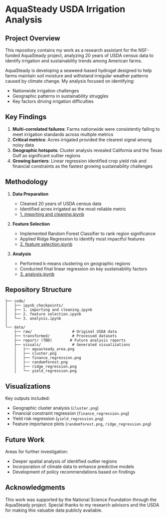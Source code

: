 # AquaSteady USDA Irrigation Analysis

## Project Overview

This repository contains my work as a research assistant for the NSF-funded AquaSteady project, analyzing 20 years of USDA census data to identify irrigation and sustainability trends among American farms.

AquaSteady is developing a seaweed-based hydrogel designed to help farms maintain soil moisture and withstand irregular weather patterns caused by climate change. My analysis focused on identifying:
- Nationwide irrigation challenges
- Geographic patterns in sustainability struggles
- Key factors driving irrigation difficulties

## Key Findings

1. **Multi-correlated failures**: Farms nationwide were consistently failing to meet irrigation standards across multiple metrics
2. **Critical metrics**: Acres irrigated provided the clearest signal among noisy data
3. **Geographic hotspots**: Cluster analysis revealed California and the Texas Gulf as significant outlier regions
4. **Growing barriers**: Linear regression identified crop yield risk and financial constraints as the fastest growing sustainability challenges

## Methodology

1. **Data Preparation**
   - Cleaned 20 years of USDA census data
   - Identified acres irrigated as the most reliable metric
   - [1. importing and cleaning.ipynb](code/1.%20importing%20and%20cleaning.ipynb)

2. **Feature Selection**
   - Implemented Random Forest Classifier to rank region significance
   - Applied Ridge Regression to identify most impactful features
   - [2. feature selection.ipynb](code/2.%20feature%20selection.ipynb)

3. **Analysis**
   - Performed k-means clustering on geographic regions
   - Conducted final linear regression on key sustainability factors
   - [3. analysis.ipynb](code/3.%20analysis.ipynb)

## Repository Structure

```
├── code/
│   ├── ipynb_checkpoints/
│   ├── 1. importing and cleaning.ipynb
│   ├── 2. feature selection.ipynb
│   └── 3. analysis.ipynb
│
└── data/
    ├── raw/                  # Original USDA data
    ├── transformed/          # Processed datasets
    ├── report/ (TBD)        # Future analysis reports
    ├── visuals/              # Generated visualizations
    │   ├── aquasteady_area.png
    │   ├── cluster.png
    │   ├── finance_regression.png
    │   ├── randomforest.png
    │   ├── ridge_regression.png
    │   └── yield_regression.png
```

## Visualizations

Key outputs included:
- Geographic cluster analysis (`cluster.png`)
- Financial constraint regression (`finance_regression.png`)
- Yield risk regression (`yield_regression.png`)
- Feature importance plots (`randomforest.png`, `ridge_regression.png`)

## Future Work

Areas for further investigation:
- Deeper spatial analysis of identified outlier regions
- Incorporation of climate data to enhance predictive models
- Development of policy recommendations based on findings

## Acknowledgments

This work was supported by the National Science Foundation through the AquaSteady project. Special thanks to my research advisors and the USDA for making this valuable data publicly available.

